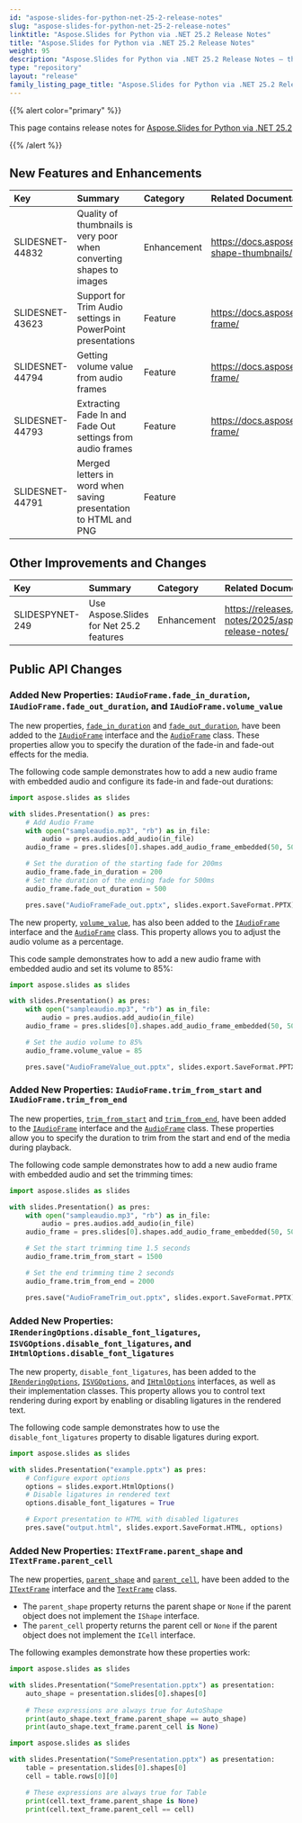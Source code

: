 ```yaml
---
id: "aspose-slides-for-python-net-25-2-release-notes"
slug: "aspose-slides-for-python-net-25-2-release-notes"
linktitle: "Aspose.Slides for Python via .NET 25.2 Release Notes"
title: "Aspose.Slides for Python via .NET 25.2 Release Notes"
weight: 95
description: "Aspose.Slides for Python via .NET 25.2 Release Notes – the latest updates and fixes."
type: "repository"
layout: "release"
family_listing_page_title: "Aspose.Slides for Python via .NET 25.2 Release Notes"
---
```


{{% alert color="primary" %}} 

This page contains release notes for [Aspose.Slides for Python via .NET 25.2](https://pypi.org/project/Aspose.Slides/25.2/)

{{% /alert %}} 

## New Features and Enhancements
|**Key**|**Summary**|**Category**|**Related Documentation**|
| :- | :- | :- | :- |
|SLIDESNET-44832|Quality of thumbnails is very poor when converting shapes to images|Enhancement|<https://docs.aspose.com/slides/net/create-shape-thumbnails/>|
|SLIDESNET-43623|Support for Trim Audio settings in PowerPoint presentations|Feature|<https://docs.aspose.com/slides/net/audio-frame/>|
|SLIDESNET-44794|Getting volume value from audio frames|Feature|<https://docs.aspose.com/slides/net/audio-frame/>|
|SLIDESNET-44793|Extracting Fade In and Fade Out settings from audio frames|Feature|<https://docs.aspose.com/slides/net/audio-frame/>|
|SLIDESNET-44791|Merged letters in word when saving presentation to HTML and PNG|Feature||

## Other Improvements and Changes
|**Key**|**Summary**|**Category**|**Related Documentation**|
| :- | :- | :- | :- |
|SLIDESPYNET-249|Use Aspose.Slides for Net 25.2 features|Enhancement|<https://releases.aspose.com/slides/net/release-notes/2025/aspose-slides-for-net-25-2-release-notes/>|

## Public API Changes

### Added New Properties: `IAudioFrame.fade_in_duration`, `IAudioFrame.fade_out_duration`, and `IAudioFrame.volume_value`

The new properties, [`fade_in_duration`](https://reference.aspose.com/slides/python-net/aspose.slides/iaudioframe/fade_in_duration/) and [`fade_out_duration`](https://reference.aspose.com/slides/python-net/aspose.slides/iaudioframe/fade_out_duration/), have been added to the [`IAudioFrame`](https://reference.aspose.com/slides/python-net/aspose.slides/iaudioframe/) interface and the [`AudioFrame`](https://reference.aspose.com/slides/python-net/aspose.slides/audioframe/) class. These properties allow you to specify the duration of the fade-in and fade-out effects for the media.

The following code sample demonstrates how to add a new audio frame with embedded audio and configure its fade-in and fade-out durations:

```python
import aspose.slides as slides

with slides.Presentation() as pres:
    # Add Audio Frame
    with open("sampleaudio.mp3", "rb") as in_file:
        audio = pres.audios.add_audio(in_file)
    audio_frame = pres.slides[0].shapes.add_audio_frame_embedded(50, 50, 100, 100, audio)

    # Set the duration of the starting fade for 200ms
    audio_frame.fade_in_duration = 200
	# Set the duration of the ending fade for 500ms
	audio_frame.fade_out_duration = 500

    pres.save("AudioFrameFade_out.pptx", slides.export.SaveFormat.PPTX)
```

The new property, [`volume_value`](https://reference.aspose.com/slides/python-net/aspose.slides/iaudioframe/volume_value/), has also been added to the [`IAudioFrame`](https://reference.aspose.com/slides/python-net/aspose.slides/iaudioframe/) interface and the [`AudioFrame`](https://reference.aspose.com/slides/python-net/aspose.slides/audioframe/) class. This property allows you to adjust the audio volume as a percentage.

This code sample demonstrates how to add a new audio frame with embedded audio and set its volume to 85%:

```python
import aspose.slides as slides

with slides.Presentation() as pres:
    with open("sampleaudio.mp3", "rb") as in_file:
        audio = pres.audios.add_audio(in_file)
    audio_frame = pres.slides[0].shapes.add_audio_frame_embedded(50, 50, 100, 100, audio)

    # Set the audio volume to 85%
	audio_frame.volume_value = 85

    pres.save("AudioFrameValue_out.pptx", slides.export.SaveFormat.PPTX)
```

### Added New Properties: `IAudioFrame.trim_from_start` and `IAudioFrame.trim_from_end`

The new properties, [`trim_from_start`](https://reference.aspose.com/slides/python-net/aspose.slides/iaudioframe/trim_from_start/) and [`trim_from_end`](https://reference.aspose.com/slides/python-net/aspose.slides/iaudioframe/trim_from_end/), have been added to the [`IAudioFrame`](https://reference.aspose.com/slides/python-net/aspose.slides/iaudioframe/) interface and the [`AudioFrame`](https://reference.aspose.com/slides/python-net/aspose.slides/audioframe/) class. These properties allow you to specify the duration to trim from the start and end of the media during playback.

The following code sample demonstrates how to add a new audio frame with embedded audio and set the trimming times:

```python
import aspose.slides as slides

with slides.Presentation() as pres:
    with open("sampleaudio.mp3", "rb") as in_file:
        audio = pres.audios.add_audio(in_file)
    audio_frame = pres.slides[0].shapes.add_audio_frame_embedded(50, 50, 100, 100, audio)

    # Set the start trimming time 1.5 seconds
	audio_frame.trim_from_start = 1500

    # Set the end trimming time 2 seconds
	audio_frame.trim_from_end = 2000

    pres.save("AudioFrameTrim_out.pptx", slides.export.SaveFormat.PPTX)
```

### Added New Properties: `IRenderingOptions.disable_font_ligatures`, `ISVGOptions.disable_font_ligatures`, and `IHtmlOptions.disable_font_ligatures`

The new property, `disable_font_ligatures`, has been added to the [`IRenderingOptions`](https://reference.aspose.com/slides/python-net/aspose.slides.export/irenderingoptions/), [`ISVGOptions`](https://reference.aspose.com/slides/python-net/aspose.slides.export/isvgoptions/), and [`IHtmlOptions`](https://reference.aspose.com/slides/python-net/aspose.slides.export/ihtmloptions/) interfaces, as well as their implementation classes. This property allows you to control text rendering during export by enabling or disabling ligatures in the rendered text.

The following code sample demonstrates how to use the `disable_font_ligatures` property to disable ligatures during export.

```python
import aspose.slides as slides

with slides.Presentation("example.pptx") as pres:
    # Configure export options
	options = slides.export.HtmlOptions()
	# Disable ligatures in rendered text
	options.disable_font_ligatures = True

    # Export presentation to HTML with disabled ligatures
	pres.save("output.html", slides.export.SaveFormat.HTML, options)
```

### Added New Properties: `ITextFrame.parent_shape` and `ITextFrame.parent_cell`

The new properties, [`parent_shape`](https://reference.aspose.com/slides/python-net/aspose.slides/itextframe/parent_shape/) and [`parent_cell`](https://reference.aspose.com/slides/python-net/aspose.slides/itextframe/parent_cell/), have been added to the [`ITextFrame`](https://reference.aspose.com/slides/python-net/aspose.slides/itextframe/) interface and the [`TextFrame`](https://reference.aspose.com/slides/python-net/aspose.slides/textframe/) class. 
- The `parent_shape` property returns the parent shape or `None` if the parent object does not implement the `IShape` interface.
- The `parent_cell` property returns the parent cell or `None` if the parent object does not implement the `ICell` interface.

The following examples demonstrate how these properties work:

```python
import aspose.slides as slides

with slides.Presentation("SomePresentation.pptx") as presentation:
    auto_shape = presentation.slides[0].shapes[0]
	
	# These expressions are always true for AutoShape
	print(auto_shape.text_frame.parent_shape == auto_shape)
	print(auto_shape.text_frame.parent_cell is None)
```

```python
import aspose.slides as slides

with slides.Presentation("SomePresentation.pptx") as presentation:
    table = presentation.slides[0].shapes[0]
    cell = table.rows[0][0]

    # These expressions are always true for Table
	print(cell.text_frame.parent_shape is None)
	print(cell.text_frame.parent_cell == cell)
```
